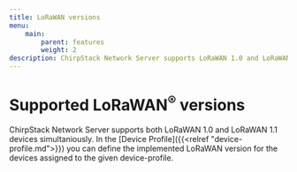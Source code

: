 ```yaml
---
title: LoRaWAN versions
menu:
    main:
        parent: features
        weight: 2
description: ChirpStack Network Server supports LoRaWAN 1.0 and LoRaWAN 1.1 devices simultaniously.
---
```


# Supported LoRaWAN<sup>&reg;</sup> versions

ChirpStack Network Server supports both LoRaWAN 1.0 and LoRaWAN 1.1 devices simultaniously.
In the [Device Profile]({{<relref "device-profile.md">}}) you can define the
implemented LoRaWAN version for the devices assigned to the given
device-profile.
